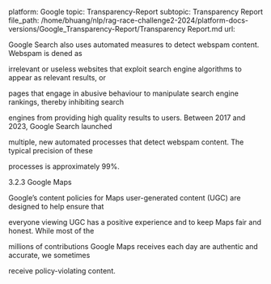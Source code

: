 platform: Google
topic: Transparency-Report
subtopic: Transparency Report
file_path: /home/bhuang/nlp/rag-race-challenge2-2024/platform-docs-versions/Google_Transparency-Report/Transparency Report.md
url: <EMPTY>

Google Search also uses automated measures to detect webspam content. Webspam is de ned as

irrelevant or useless websites that exploit search engine algorithms to appear as relevant results, or

pages that engage in abusive behaviour to manipulate search engine rankings, thereby inhibiting search

engines from providing high quality results to users. Between 2017 and 2023, Google Search launched

multiple, new automated processes that detect webspam content. The typical precision of these

processes is approximately 99%.



3.2.3 Google Maps



Google’s content policies for Maps user-generated content (UGC) are designed to help ensure that

everyone viewing UGC has a positive experience and to keep Maps fair and honest. While most of the

millions of contributions Google Maps receives each day are authentic and accurate, we sometimes

receive policy-violating content.